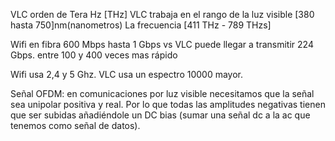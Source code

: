 VLC orden de Tera Hz [THz]
VLC trabaja en el rango de la luz visible [380 hasta 750]nm(nanometros)
La frecuencia [411 THz - 789 THzs]

Wifi en fibra 600 Mbps hasta 1 Gbps vs VLC puede llegar a transmitir 224 Gbps. entre 100 y 400 veces mas rápido

Wifi usa 2,4 y 5 Ghz. VLC usa un espectro 10000 mayor.

Señal OFDM: en comunicaciones por luz visible necesitamos que la señal sea unipolar positiva y real. Por lo que todas las amplitudes negativas tienen que ser subidas añadiéndole un DC bias (sumar una señal dc a la ac que tenemos como señal de datos).
